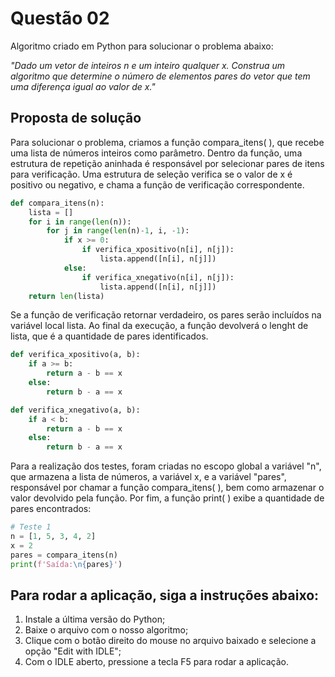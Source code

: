 <h1>Questão 02</h1>

Algoritmo criado em Python para solucionar o problema abaixo:

<i>"Dado um vetor de inteiros n e um inteiro qualquer x. Construa um algoritmo que determine o número de elementos pares do vetor que tem uma diferença igual ao valor de x."</i>


<h2>Proposta de solução</h2>


Para solucionar o problema, criamos a função compara_itens( ), que recebe uma lista de números inteiros como parâmetro. Dentro da função, uma estrutura de repetição aninhada é responsável por selecionar pares de itens para verificação. Uma estrutura de seleção verifica se o valor de x é positivo ou negativo, e chama a função de verificação correspondente.

```Python
def compara_itens(n):
    lista = []
    for i in range(len(n)):
        for j in range(len(n)-1, i, -1):
            if x >= 0:
                if verifica_xpositivo(n[i], n[j]):
                    lista.append([n[i], n[j]])
            else:
                if verifica_xnegativo(n[i], n[j]):
                    lista.append([n[i], n[j]])
    return len(lista)
```

Se a função de verificação retornar verdadeiro, os pares serão incluídos na variável local lista. Ao final da execução, a função devolverá o lenght de lista, que é a quantidade de pares identificados.


```Python
def verifica_xpositivo(a, b):
    if a >= b:
        return a - b == x
    else:
        return b - a == x

def verifica_xnegativo(a, b):
    if a < b:
        return a - b == x
    else:
        return b - a == x
```
Para a realização dos testes, foram criadas no escopo global a variável "n", que armazena a lista de números, a variável x, e a variável "pares", responsável por chamar a função compara_itens( ), bem como armazenar o valor devolvido pela função. Por fim, a função print( ) exibe a quantidade de pares encontrados: 


```Python
# Teste 1
n = [1, 5, 3, 4, 2]
x = 2
pares = compara_itens(n)
print(f'Saída:\n{pares}')
```


<h2>Para rodar a aplicação, siga a instruções abaixo:</h2>
<ol>
    <li>Instale a última versão do Python;</li>
    <li>Baixe o arquivo com o nosso algoritmo;</li>
    <li>Clique com o botão direito do mouse no arquivo baixado e selecione a opção "Edit with IDLE";</li>
    <li>Com o IDLE aberto, pressione a tecla F5 para rodar a aplicação.</li>
</ol>